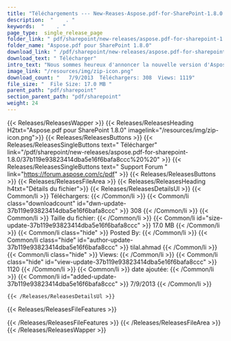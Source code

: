 ```yaml
---
title: "Téléchargements --- New-Reases-Aspose.pdf-for-SharePoint-1.8.0." 
description:  "    . " 
keywords:  "    . " 
page_type:  single_release_page
folder_link: " pdf/sharepoint/new-releases/aspose.pdf-for-sharepoint-1.8.0/"
folder_name: "Aspose.pdf pour SharePoint 1.8.0"
download_link: " /pdf/sharepoint/new-releases/aspose.pdf-for-sharepoint-1.8.0/37b119e93823414dba5e16f6bafa8ccc"
download_text: " Télécharger"
intro_text: "Nous sommes heureux d'annoncer la nouvelle version d'Aspose.pdf pour SharePoint 1.8.0 wi ..."
image_link: "/resources/img/zip-icon.png"
download_count: "   7/9/2013  Téléchargers: 308  Views: 1119"
file_size: "  File Size: 17.0 MB "
parent_path: "pdf/sharepoint"
section_parent_path: "pdf/sharepoint"
weight: 24
---
```


{{< Releases/ReleasesWapper >}}
  {{< Releases/ReleasesHeading H2txt="Aspose.pdf pour SharePoint 1.8.0" imagelink="/resources/img/zip-icon.png">}}
  {{< Releases/ReleasesButtons >}}
    {{< Releases/ReleasesSingleButtons text=" Télécharger" link="/pdf/sharepoint/new-releases/aspose.pdf-for-sharepoint-1.8.0/37b119e93823414dba5e16f6bafa8ccc%20%20" >}}
    {{< Releases/ReleasesSingleButtons text=" Support Forum " link="https://forum.aspose.com/c/pdf" >}}
  {{< Releases/ReleasesButtons >}}
  {{< Releases/ReleasesFileArea >}}
    {{< Releases/ReleasesHeading h4txt="Détails du fichier">}}
    {{< Releases/ReleasesDetailsUl >}}
            {{< Common/li  >}} Téléchargers: {{< /Common/li >}} 
      {{< Common/li class="downloadcount" id="dwn-update-37b119e93823414dba5e16f6bafa8ccc" >}} 308 {{< /Common/li >}} 
      {{< Common/li  >}} Taille du fichier: {{< /Common/li >}} 
      {{< Common/li id="size-update-37b119e93823414dba5e16f6bafa8ccc" >}} 17.0 MB {{< /Common/li >}} 
      {{< Common/li  class="hide" >}} Posted By: {{< /Common/li >}} 
      {{< Common/li class="hide" id="author-update-37b119e93823414dba5e16f6bafa8ccc" >}} tilal.ahmad {{< /Common/li >}} 
      {{< Common/li class="hide"  >}} Views: {{< /Common/li >}} 
      {{< Common/li class="hide" id="view-update-37b119e93823414dba5e16f6bafa8ccc" >}} 1120 {{< /Common/li >}} 
      {{< Common/li  >}} date ajoutée: {{< /Common/li >}} 
      {{< Common/li id="added-update-37b119e93823414dba5e16f6bafa8ccc" >}} 7/9/2013 {{< /Common/li >}} 

    {{< /Releases/ReleasesDetailsUl >}}

  {{< Releases/ReleasesFileFeatures >}}
      
  {{< /Releases/ReleasesFileFeatures >}}
 {{< /Releases/ReleasesFileArea >}}
{{< /Releases/ReleasesWapper >}}


